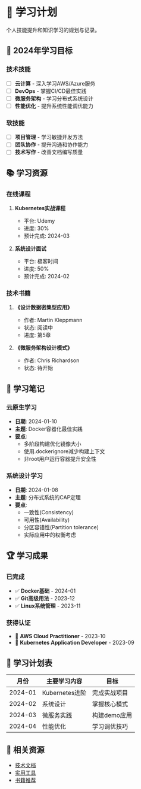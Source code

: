 # 📖 学习计划

个人技能提升和知识学习的规划与记录。

## 🎯 2024年学习目标

### 技术技能
- [ ] **云计算** - 深入学习AWS/Azure服务
- [ ] **DevOps** - 掌握CI/CD最佳实践
- [ ] **微服务架构** - 学习分布式系统设计
- [ ] **性能优化** - 提升系统性能调优能力

### 软技能
- [ ] **项目管理** - 学习敏捷开发方法
- [ ] **团队协作** - 提升沟通和协作能力
- [ ] **技术写作** - 改善文档编写质量

## 📚 学习资源

### 在线课程
1. **Kubernetes实战课程**
   - 平台: Udemy
   - 进度: 30%
   - 预计完成: 2024-03

2. **系统设计面试**
   - 平台: 极客时间
   - 进度: 50%
   - 预计完成: 2024-02

### 技术书籍
1. **《设计数据密集型应用》**
   - 作者: Martin Kleppmann
   - 状态: 阅读中
   - 进度: 第5章

2. **《微服务架构设计模式》**
   - 作者: Chris Richardson
   - 状态: 待开始

## 📝 学习笔记

### 云原生学习
- **日期**: 2024-01-10
- **主题**: Docker容器化最佳实践
- **要点**: 
  - 多阶段构建优化镜像大小
  - 使用.dockerignore减少构建上下文
  - 非root用户运行容器提升安全性

### 系统设计学习
- **日期**: 2024-01-08
- **主题**: 分布式系统的CAP定理
- **要点**: 
  - 一致性(Consistency)
  - 可用性(Availability)  
  - 分区容错性(Partition tolerance)
  - 实际应用中的权衡考虑

## 🏆 学习成果

### 已完成
- ✅ **Docker基础** - 2024-01
- ✅ **Git高级用法** - 2023-12
- ✅ **Linux系统管理** - 2023-11

### 获得认证
- 🏅 **AWS Cloud Practitioner** - 2023-10
- 🏅 **Kubernetes Application Developer** - 2023-09

## 📅 学习计划表

| 月份 | 主要学习内容 | 目标 |
|------|-------------|------|
| 2024-01 | Kubernetes进阶 | 完成实战项目 |
| 2024-02 | 系统设计 | 掌握核心模式 |
| 2024-03 | 微服务实践 | 构建demo应用 |
| 2024-04 | 性能优化 | 学习调优技巧 |

## 🔗 相关资源

- [技术文档](../tech/README.md)
- [实用工具](../resources/tools.md)
- [书籍推荐](../resources/books.md) 